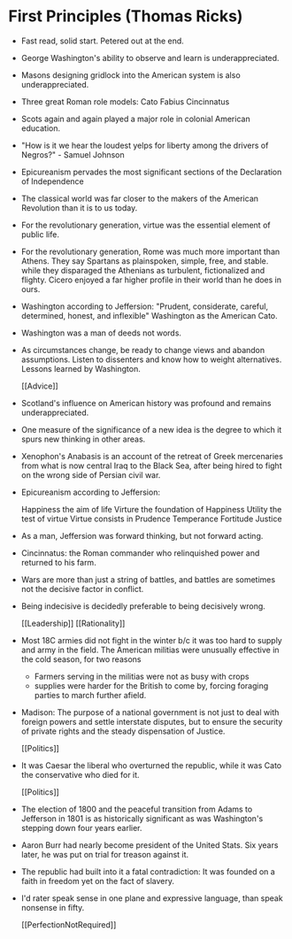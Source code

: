 # First Principles (Thomas Ricks)

- Fast read, solid start. Petered out at the end.

- George Washington's ability to observe and learn is underappreciated.

- Masons designing gridlock into the American system is also underappreciated.

- Three great Roman role models: Cato Fabius Cincinnatus

- Scots again and again played a major role in colonial American education.

- "How is it we hear the loudest yelps for liberty among the drivers of Negros?" - Samuel Johnson

- Epicureanism pervades the most significant sections of the Declaration of Independence

- The classical world was far closer to the makers of the American Revolution than it is to us today.

- For the revolutionary generation, virtue was the essential element of public life.

- For the revolutionary generation, Rome was much more important than Athens.
   They say Spartans as plainspoken, simple, free, and stable.  while they disparaged the Athenians as turbulent, fictionalized and flighty.
   Cicero enjoyed a far higher profile in their world than he does in ours.

- Washington according to Jeffersion: "Prudent, considerate, careful, determined, honest, and inflexible" Washington as the American Cato.

- Washington was a man of deeds not words.

- As circumstances change, be ready to change views and abandon assumptions. Listen to dissenters and know how to weight alternatives.
     Lessons learned by Washington.

     [[Advice]]

- Scotland's influence on American history was profound and remains underappreciated.

- One measure of the significance of a new idea is the degree to which it spurs new thinking in other areas.

- Xenophon's Anabasis is an account of the retreat of Greek mercenaries from what is now central Iraq to the Black Sea, after being hired to fight on the wrong side of Persian civil war.

- Epicureanism according to Jeffersion:

     Happiness the aim of life
     Virture the foundation of Happiness
     Utility the test of virtue
     Virtue consists in
     	    Prudence
	    Temperance
	    Fortitude
	    Justice

- As a man, Jeffersion was forward thinking, but not forward acting.

- Cincinnatus: the Roman commander who relinquished power and returned to his farm.

- Wars are more than just a string of battles, and battles are sometimes not the decisive factor in conflict.

- Being indecisive is decidedly preferable to being decisively wrong.

  [[Leadership]] [[Rationality]]

- Most 18C armies did not fight in the winter b/c it was too hard to supply and army in the field. The American militias were unusually effective in the cold season, for two reasons
  - Farmers serving in the militias were not as busy with crops
  - supplies were harder for the British to come by, forcing foraging parties to march further afield.

- Madison: The purpose of a national government is not just to deal with foreign powers and settle interstate disputes, but to ensure the security of private rights and the steady dispensation of Justice.

  [[Politics]]

- It was Caesar the liberal who overturned the republic, while it was Cato the conservative who died for it.

  [[Politics]]

- The election of 1800 and the peaceful transition from Adams to Jefferson in 1801 is as historically significant as was Washington's stepping down four years earlier.

- Aaron Burr had nearly become president of the United Stats. Six years later, he was put on trial for treason against it.

- The republic had built into it a fatal contradiction: It was founded on a faith in freedom yet on the fact of slavery.

- I'd rater speak sense in one plane and expressive language, than speak nonsense in fifty.

  [[PerfectionNotRequired]]